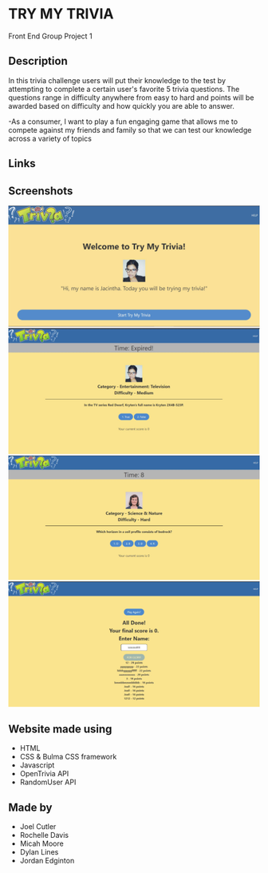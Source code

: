 # TRY MY TRIVIA
Front End Group Project 1

## Description
In this trivia challenge users will put their knowledge to the test by attempting to complete a certain user's favorite 5 trivia questions. The questions range in difficulty anywhere from easy to hard and points will be awarded based on difficulty and how quickly you are able to answer.

-As a consumer,
 I want to play a fun engaging game that allows me to compete against my friends and family so that we can test our knowledge across a variety of topics

## Links

## Screenshots
<img src="./assets/images/homepage.jpg">

<img src="./assets/images/question1.jpg">

<img src="./assets/images/question2.jpg">

<img src="./assets/images/highscore.jpg">

## Website made using
* HTML
* CSS & Bulma CSS framework
* Javascript
* OpenTrivia API
* RandomUser API

## Made by
* Joel Cutler
* Rochelle Davis
* Micah Moore
* Dylan Lines
* Jordan Edginton
